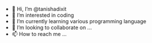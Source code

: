 - 👋 Hi, I’m @tanishadixit
- 👀 I’m interested in coding
- 🌱 I’m currently learning various programming language
- 💞️ I’m looking to collaborate on ...
- 📫 How to reach me ...

<!---
tanishadixit/tanishadixit is a ✨ special ✨ repository because its `README.md` (this file) appears on your GitHub profile.
You can click the Preview link to take a look at your changes.
--->
